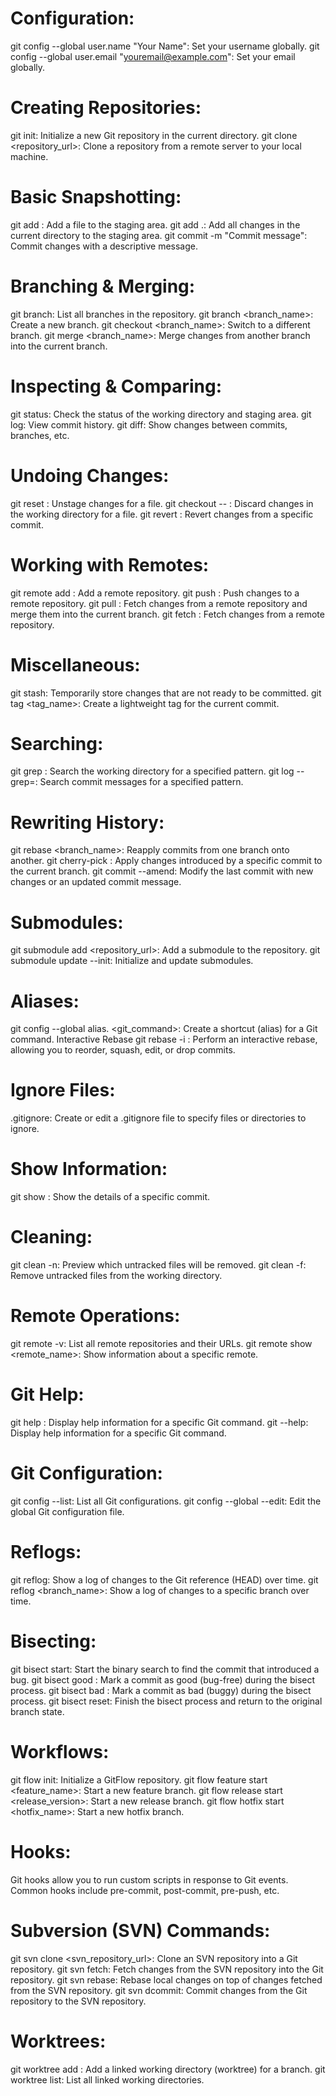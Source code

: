 

Configuration:
=====================
git config --global user.name "Your Name": Set your username globally.
git config --global user.email "youremail@example.com": Set your email globally.

Creating Repositories:
=====================
git init: Initialize a new Git repository in the current directory.
git clone <repository_url>: Clone a repository from a remote server to your local machine.

Basic Snapshotting:
=====================
git add <file>: Add a file to the staging area.
git add .: Add all changes in the current directory to the staging area.
git commit -m "Commit message": Commit changes with a descriptive message.

Branching & Merging:
=====================
git branch: List all branches in the repository.
git branch <branch_name>: Create a new branch.
git checkout <branch_name>: Switch to a different branch.
git merge <branch_name>: Merge changes from another branch into the current branch.

Inspecting & Comparing:
======================
git status: Check the status of the working directory and staging area.
git log: View commit history.
git diff: Show changes between commits, branches, etc.

Undoing Changes:
=======================
git reset <file>: Unstage changes for a file.
git checkout -- <file>: Discard changes in the working directory for a file.
git revert <commit>: Revert changes from a specific commit.

Working with Remotes:
========================
git remote add <name> <url>: Add a remote repository.
git push <remote> <branch>: Push changes to a remote repository.
git pull <remote> <branch>: Fetch changes from a remote repository and merge them into the current branch.
git fetch <remote>: Fetch changes from a remote repository.

Miscellaneous:
=======================
git stash: Temporarily store changes that are not ready to be committed.
git tag <tag_name>: Create a lightweight tag for the current commit.





Searching:
=======================
git grep <pattern>: Search the working directory for a specified pattern.
git log --grep=<pattern>: Search commit messages for a specified pattern.

Rewriting History:
==========================
git rebase <branch_name>: Reapply commits from one branch onto another.
git cherry-pick <commit>: Apply changes introduced by a specific commit to the current branch.
git commit --amend: Modify the last commit with new changes or an updated commit message.

Submodules:
====================
git submodule add <repository_url>: Add a submodule to the repository.
git submodule update --init: Initialize and update submodules.

Aliases:
=====================
git config --global alias.<shortcut> <git_command>: Create a shortcut (alias) for a Git command.
Interactive Rebase
git rebase -i <commit>: Perform an interactive rebase, allowing you to reorder, squash, edit, or drop commits.

Ignore Files:
=====================
.gitignore: Create or edit a .gitignore file to specify files or directories to ignore.

Show Information:
=====================
git show <commit>: Show the details of a specific commit.

Cleaning:
=====================
git clean -n: Preview which untracked files will be removed.
git clean -f: Remove untracked files from the working directory.

Remote Operations:
======================
git remote -v: List all remote repositories and their URLs.
git remote show <remote_name>: Show information about a specific remote.

Git Help:
======================
git help <command>: Display help information for a specific Git command.
git <command> --help: Display help information for a specific Git command.

Git Configuration:
===================
git config --list: List all Git configurations.
git config --global --edit: Edit the global Git configuration file.



Reflogs:
====================
git reflog: Show a log of changes to the Git reference (HEAD) over time.
git reflog <branch_name>: Show a log of changes to a specific branch over time.

Bisecting:
=========================
git bisect start: Start the binary search to find the commit that introduced a bug.
git bisect good <commit>: Mark a commit as good (bug-free) during the bisect process.
git bisect bad <commit>: Mark a commit as bad (buggy) during the bisect process.
git bisect reset: Finish the bisect process and return to the original branch state.

Workflows:
==================
git flow init: Initialize a GitFlow repository.
git flow feature start <feature_name>: Start a new feature branch.
git flow release start <release_version>: Start a new release branch.
git flow hotfix start <hotfix_name>: Start a new hotfix branch.

Hooks:
===================
Git hooks allow you to run custom scripts in response to Git events. Common hooks include pre-commit, post-commit, pre-push, etc.

Subversion (SVN) Commands:
=========================
git svn clone <svn_repository_url>: Clone an SVN repository into a Git repository.
git svn fetch: Fetch changes from the SVN repository into the Git repository.
git svn rebase: Rebase local changes on top of changes fetched from the SVN repository.
git svn dcommit: Commit changes from the Git repository to the SVN repository.

Worktrees:
==========================
git worktree add <path> <branch>: Add a linked working directory (worktree) for a branch.
git worktree list: List all linked working directories.







